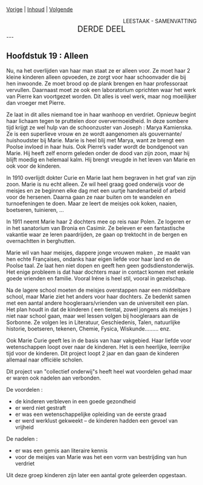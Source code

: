 [Vorige](hfst18_april_1906.md) | [Inhoud](inhoudsopgave.md) | [Volgende](hfst20_succes_beproeving.md)

<div style="text-align: right">LEESTAAK - SAMENVATTING</div>
<div style="font-size:150%;text-align: center">DERDE DEEL</div>
---

## Hoofdstuk 19 : Alleen

Nu, na het overlijden van haar man staat ze er alleen voor. Ze moet haar 2 kleine kinderen alleen opvoeden, ze zorgt voor haar schoonvader die bij hen inwoonde. Ze moet brood op de plank brengen en haar professoraat vervullen. Daarnaast moet ze ook een laboratorium oprichten waar het werk van Pierre kan voortgezet worden. Dit alles is veel werk, maar nog moeilijker dan vroeger met Pierre. 

Ze laat in dit alles niemand toe in haar wanhoop en verdriet.  Opnieuw begint haar lichaam tegen te pruttelen door oververmoeidheid.  In deze sombere tijd krijgt ze wel hulp van de schoonzuster van Joseph : Marya Kamienska. Ze is een superlieve vrouw en ze wordt aangenomen als gouvernante/ huishoudster bij Marie. Marie is heel blij met Marya, want ze brengt een Poolse invloed in haar huis. Ook Pierre’s vader wordt de bondgenoot van Marie. Hij heeft zelf enorm geleden onder de dood van zijn zoon, maar hij blijft moedig en helemaal kalm. Hij brengt vreugde in het leven van Marie en ook voor de kinderen.

In 1910 overlijdt dokter Curie en Marie laat hem begraven in het graf van zijn zoon.
Marie is nu echt alleen. Ze wil heel graag goed onderwijs voor de meisjes en ze beginnen elke dag met een uurtje handenarbeid of arbeid voor de hersenen. Daarna gaan ze naar buiten om te wandelen en turnoefeningen te doen. Maar ze leert de meisjes ook koken, naaien, boetseren, tuinieren, ...

In 1911 neemt Marie haar 2 dochters mee op reis naar Polen. Ze logeren er in het sanatorium van Bronia en Casimir. Ze beleven er een fantastische vakantie waar ze leren paardrijden, ze gaan op trektocht in de bergen en overnachtten in berghutten.

Marie wil van haar meisjes, dappere jonge vrouwen maken , ze maakt van hen echte Françaises, ondanks haar eigen liefde voor haar land en de Poolse taal. Ze laat hen niet dopen en geeft hen geen godsdienstonderwijs. Het enige probleem is dat haar dochters maar in contact komen met enkele goede vrienden en familie. Vooral Iréne is heel stil, vooral in gezelschap.   

Na de lagere school moeten de meisjes overstappen naar een middelbare school, maar Marie ziet het anders voor haar dochters. Ze bedenkt samen met een aantal andere hoogleraars/vrienden van de universiteit een plan. Het plan houdt in dat de kinderen ( een tiental, zowel jongens als meisjes ) niet naar school gaan, maar wel lessen volgen bij hoogleraars aan de Sorbonne. Ze volgen les in Literatuur, Geschiedenis, Talen, natuurlijke historie, boetseren, tekenen, Chemie, Fysica, Wiskunde……… enz.

Ook Marie Curie geeft les in de basis van haar vakgebied. Haar liefde voor wetenschappen loopt over naar de kinderen. Het is een heerlijke, leerrijke tijd voor de kinderen. Dit project loopt 2 jaar en dan gaan de kinderen allemaal naar officiële scholen.

Dit project van "collectief onderwij"s heeft heel wat voordelen gehad maar er waren ook nadelen aan verbonden.

De voordelen : 
- de kinderen verbleven in een goede gezondheid
- er werd niet gestraft
- er was een wetenschappelijke opleiding van de eerste graad
- er werd werklust gekweekt
– de kinderen hadden een gevoel van vrijheid

De nadelen : 
- er was een gemis aan literaire kennis
- voor de meisjes van Marie was het een vorm van bestrijding van hun verdriet

Uit deze groep kinderen zijn later een aantal grote geleerden opgestaan.
